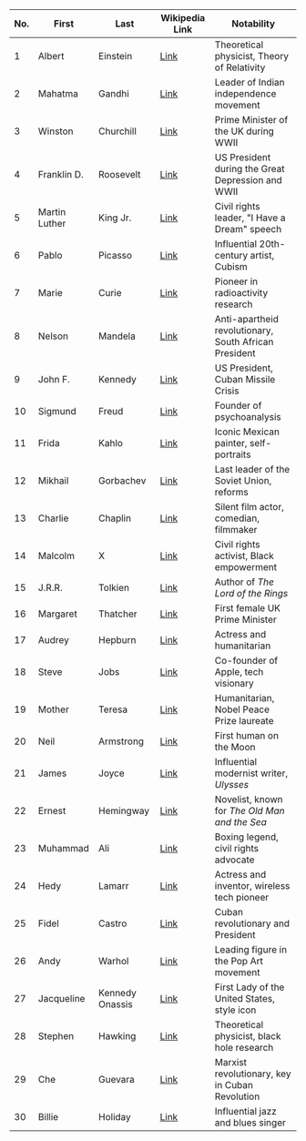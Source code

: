 | **No.** | **First**      | **Last**                       | **Wikipedia Link**                                    | **Notability**                             |
|---------|-----------------|--------------------------------|-------------------------------------------------------|--------------------------------------------|
| 1       | Albert          | Einstein                      | [Link](https://en.wikipedia.org/wiki/Albert_Einstein) | Theoretical physicist, Theory of Relativity |
| 2       | Mahatma         | Gandhi                  | [Link](https://en.wikipedia.org/wiki/Mahatma_Gandhi)  | Leader of Indian independence movement    |
| 3       | Winston         | Churchill                     | [Link](https://en.wikipedia.org/wiki/Winston_Churchill) | Prime Minister of the UK during WWII       |
| 4       | Franklin D.     | Roosevelt                     | [Link](https://en.wikipedia.org/wiki/Franklin_D._Roosevelt) | US President during the Great Depression and WWII |
| 5       | Martin Luther   | King Jr.                      | [Link](https://en.wikipedia.org/wiki/Martin_Luther_King_Jr.) | Civil rights leader, "I Have a Dream" speech |
| 6       | Pablo           | Picasso                       | [Link](https://en.wikipedia.org/wiki/Pablo_Picasso)   | Influential 20th-century artist, Cubism   |
| 7       | Marie               | Curie                         | [Link](https://en.wikipedia.org/wiki/Marie_Curie)     | Pioneer in radioactivity research         |
| 8       | Nelson          | Mandela                       | [Link](https://en.wikipedia.org/wiki/Nelson_Mandela)  | Anti-apartheid revolutionary, South African President |
| 9       | John F.         | Kennedy                       | [Link](https://en.wikipedia.org/wiki/John_F._Kennedy) | US President, Cuban Missile Crisis        |
| 10      | Sigmund              | Freud                  | [Link](https://en.wikipedia.org/wiki/Sigmund_Freud)   | Founder of psychoanalysis                 |
| 11      | Frida           | Kahlo                         | [Link](https://en.wikipedia.org/wiki/Frida_Kahlo)     | Iconic Mexican painter, self-portraits    |
| 12      | Mikhail         | Gorbachev               | [Link](https://en.wikipedia.org/wiki/Mikhail_Gorbachev) | Last leader of the Soviet Union, reforms  |
| 13      | Charlie         | Chaplin                       | [Link](https://en.wikipedia.org/wiki/Charlie_Chaplin) | Silent film actor, comedian, filmmaker    |
| 14      | Malcolm         | X                             | [Link](https://en.wikipedia.org/wiki/Malcolm_X)       | Civil rights activist, Black empowerment  |
| 15      | J.R.R.       | Tolkien                       | [Link](https://en.wikipedia.org/wiki/J._R._R._Tolkien) | Author of *The Lord of the Rings*         |
| 16      | Margaret        | Thatcher               | [Link](https://en.wikipedia.org/wiki/Margaret_Thatcher) | First female UK Prime Minister            |
| 17      | Audrey          | Hepburn                       | [Link](https://en.wikipedia.org/wiki/Audrey_Hepburn)  | Actress and humanitarian                  |
| 18      | Steve               | Jobs                          | [Link](https://en.wikipedia.org/wiki/Steve_Jobs)      | Co-founder of Apple, tech visionary       |
| 19      | Mother          | Teresa                        | [Link](https://en.wikipedia.org/wiki/Mother_Teresa)   | Humanitarian, Nobel Peace Prize laureate  |
| 20      | Neil            | Armstrong                     | [Link](https://en.wikipedia.org/wiki/Neil_Armstrong)  | First human on the Moon                   |
| 21      | James           | Joyce                         | [Link](https://en.wikipedia.org/wiki/James_Joyce)     | Influential modernist writer, *Ulysses*   |
| 22      | Ernest          | Hemingway                     | [Link](https://en.wikipedia.org/wiki/Ernest_Hemingway) | Novelist, known for *The Old Man and the Sea* |
| 23      | Muhammad        | Ali                           | [Link](https://en.wikipedia.org/wiki/Muhammad_Ali)    | Boxing legend, civil rights advocate      |
| 24      | Hedy            | Lamarr                        | [Link](https://en.wikipedia.org/wiki/Hedy_Lamarr)     | Actress and inventor, wireless tech pioneer |
| 25      | Fidel           | Castro                        | [Link](https://en.wikipedia.org/wiki/Fidel_Castro)    | Cuban revolutionary and President         |
| 26      | Andy            | Warhol                        | [Link](https://en.wikipedia.org/wiki/Andy_Warhol)     | Leading figure in the Pop Art movement    |
| 27      | Jacqueline      | Kennedy Onassis               | [Link](https://en.wikipedia.org/wiki/Jacqueline_Kennedy_Onassis) | First Lady of the United States, style icon |
| 28      | Stephen         | Hawking                       | [Link](https://en.wikipedia.org/wiki/Stephen_Hawking) | Theoretical physicist, black hole research |
| 29      | Che             | Guevara                       | [Link](https://en.wikipedia.org/wiki/Che_Guevara)     | Marxist revolutionary, key in Cuban Revolution |
| 30      | Billie          | Holiday                       | [Link](https://en.wikipedia.org/wiki/Billie_Holiday)  | Influential jazz and blues singer         |

